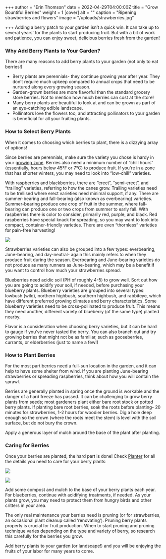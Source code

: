 +++
author = "Erin Thomson"
date = 2022-04-29T04:00:00Z
title = "Grow Bountiful Berries"
weight = 1
[cover]
alt = ""
caption = "Ripening strawberries and flowers"
image = "/uploads/strawberries.jpg"

+++
Adding a berry patch to your garden isn’t a quick win. It can take up to several years’ for the plants to start producing fruit. But with a bit of work and patience, you can enjoy sweet, delicious berries fresh from the garden!

### Why Add Berry Plants to Your Garden?

There are many reasons to add berry plants to your garden (not only to eat berries!)

* Berry plants are perennials- they continue growing year after year. They don’t require much upkeep compared to annual crops that need to be nurtured along every growing season.
* Garden-grown berries are more flavorful than the standard grocery store berries. Not to mention how much berries can cost at the store!
* Many berry plants are beautiful to look at and can be grown as part of an eye-catching edible landscape.
* Pollinators love the flowers too, and attracting pollinators to your garden is beneficial for all your fruiting plants.

### How to Select Berry Plants

When it comes to choosing which berries to plant, there is a dizzying array of options!

Since berries are perennials, make sure the variety you chose is hardy in your [growing zone](https://blog.planter.garden/posts/know-where-you-grow-hardiness-zones-and-frost-dates/). Berries also need a minimum number of “chill hours” (essentially, hours below 45°F or 7°C) to produce fruit. If you're in a zone that has shorter winters, you may need to look into “low-chill” varieties.

With raspberries and blackberries, there are “erect”, “semi-erect”, and “trailing” varieties, referring to how the canes grow. Trailing varieties need to be trellised where erect varieties need minimal support, if any. There are summer-bearing and fall-bearing (also known as everbearing) varieties. Summer-bearing produce one crop of fruit in the summer, where fall-bearing can produce one or two crops from summer to early fall. With raspberries there is color to consider, primarily red, purple, and black. Red raspberries have special knack for spreading, so you may want to look into compact, container-friendly varieties. There are even “thornless” varieties for pain-free harvesting!

![](/uploads/blackberries.jpg)

Strawberries varieties can also be grouped into a few types: everbearing, June-bearing, and day-neutral- again this mainly refers to when they produce fruit during the season. Everbearing and June-bearing varieties do not produce as many runners as June-bearing, which may be a benefit if you want to control how much your strawberries spread.

Blueberries need acidic soil (PH of roughly 4-5) to grow well. Sort out how you are going to acidify your soil, if needed, before purchasing your blueberry plants. Blueberry varieties are grouped into several types: lowbush (wild), northern highbush, southern highbush, and rabbiteye, which have different preferred growing climates and berry characteristics. Some blueberry varieties need to be cross-pollinated to produce fruit. This means they need another, different variety of blueberry (of the same type) planted nearby.

Flavor is a consideration when choosing berry varieties, but it can be hard to gauge if you’ve never tasted the berry. You can also branch out and try growing berries that might not be as familiar, such as gooseberries, currants, or elderberries (just to name a few!)

### How to Plant Berries

For the most part berries need a full-sun location in the garden, and it can help to have some shelter from wind. If you are planting June-bearing strawberries or spreading raspberries, think about how you will contain the sprawl.

Berries are generally planted in spring once the ground is workable and the danger of a hard freeze has passed. It can be challenging to grow berry plants from seeds; most gardeners plant either bare root stock or potted berry plants. If planting bare root berries, soak the roots before planting- 20 minutes for strawberries, 1-2 hours for woodier berries. Dig a hole deep enough so the crown (where the roots meet the stem) is level with the soil surface, but do not bury the crown.

Apply a generous layer of mulch around the base of the plant after planting.

### Caring for Berries

Once your berries are planted, the hard part is done! Check [Planter](https://planter.garden/) for all the details you need to care for your berry plants:

![](/uploads/strawberry-quick-info.jpg)

![](/uploads/strawberry-feeding.jpg)

Add some compost and mulch to the base of your berry plants each year. For blueberries, continue with acidifying treatments, if needed. As your plants grow, you may need to protect them from hungry birds and other critters in your area.

The only real maintenance your berries need is pruning (or for strawberries, an occasional plant cleanup called ‘renovating’). Pruning berry plants properly is crucial for fruit production. When to start pruning and pruning technique varies depending on the type and variety of berry, so research this carefully for the berries you grow.

Add berry plants to your garden (or landscape!) and you will be enjoying the fruits of your labor for many years to come.